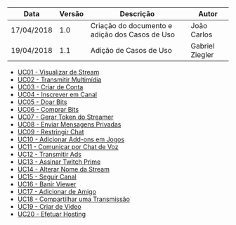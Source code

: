 Data|Versão|Descrição|Autor
-----|------|---------|-------
17/04/2018|1.0|Criação do documento e adição dos Casos de Uso|João Carlos|
19/04/2018|1.1|Adição de Casos de Uso|Gabriel Ziegler|

* [UC01 - Visualizar de Stream](Diagrama-Visualização-de-Stream)
* [UC02 - Transmitir Multimídia](Diagrama-Transmissão-Multimídia)
* [UC03 - Criar de Conta](Diagrama-Criação-de-Conta)
* [UC04 - Inscrever em Canal](Diagrama-Inscrição-em-Canal)
* [UC05 - Doar Bits](Diagrama-Doação-de-Bits)
* [UC06 - Comprar Bits](Diagrama-Compra-de-Bits)
* [UC07 - Gerar Token do Streamer](Diagrama-Geração-de-Token-do-Streamer)
* [UC08 - Enviar Mensagens Privadas](Diagrama-Mensagens-Privadas)
* [UC09 - Restringir Chat](Diagrama-Restrições-de-Chat)
* [UC10 - Adicionar Add-ons em Jogos](Diagrama-Adição-de-Add-ons-em-Jogos)
* [UC11 - Comunicar por Chat de Voz](Diagrama-Chat-de-Voz)
* [UC12 - Transmitir Ads](Diagrama-Transmissão-de-Ads)
* [UC13 - Assinar Twitch Prime](Diagrama-Assinatura-Twitch-Prime)
* [UC14 - Alterar Nome da Stream](Diagrama-Alterar-Nome-da-Stream)
* [UC15 - Seguir Canal](Diagrama-Seguir-Canal)
* [UC16 - Banir Viewer](Diagrama-Banir-Viewer)
* [UC17 - Adicionar de Amigo](Diagrama-Adição-de-Amigo)
* [UC18 - Compartilhar uma Transmissão](Diagrama-Compartilhar-uma-Transmissão)
* [UC19 - Criar de Vídeo](Diagrama-Criação-de-Vídeo)
* [UC20 - Efetuar Hosting](Diagrama-Hosting)

